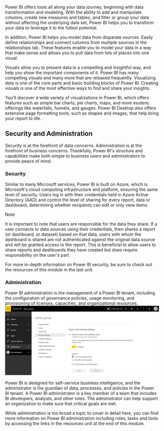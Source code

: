
Power BI offers tools all along your data journey, beginning with data transformation and modeling. With the ability to add and manipulate columns, create new measures and tables, and filter or group your data without affecting the underlying data set, Power BI helps you to transform your data to leverage it to the fullest potential.

In addition, Power BI helps you model data from disparate sources. Easily define relationships and connect columns from multiple sources in the relationships tab. These features enable you to model your data in a way that make sense and allows you to pull data from lots of places into one visual.

Visuals allow you to present data in a compelling and insightful way, and help you show the important components of it. Power BI has many compelling visuals and many more that are released frequently. Visualizing data is one of the core parts and basic building blocks of Power BI. Creating visuals is one of the most effective ways to find and share your insights.

You'll discover a wide variety of visualizations in Power BI, which offers features such as simple bar charts, pie charts, maps, and more esoteric offerings like waterfalls, funnels, and gauges. Power BI Desktop also offers extensive page formatting tools, such as shapes and images, that help bring your report to life.

## Security and Administration

Security is at the forefront of data concerns. Administration is at the forefront of business concerns. Thankfully, Power BI's structure and capabilities make both simple to business users and administrators to provide peace of mind.

### Security

Similar to many Microsoft services, Power BI is built on Azure, which is Microsoft's cloud computing infrastructure and platform, ensuring the same level of security. Users log in with their credentials held in Azure Active Directory (AAD) and control the level of sharing for every report, data or dashboard, determining whether recipients can edit or only view items. 

> [!NOTE]
> It is important to note that users are responsible for the data they share. If a user connects to data sources using their credentials, then shares a report (or dashboard, or dataset) based on that data, users with whom the dashboard is shared are not authenticated against the original data source and will be granted access to the report. This is beneficial to allow users to share reports and dashboards they have created but does require responsibility on the user's part.

For more in-depth information on Power BI security, be sure to check out the resources of this module in the last unit.

### Administration

Power BI administration is the management of a Power BI tenant, including the configuration of governance policies, usage monitoring, and provisioning of licenses, capacities, and organizational resources.
    ![Admin Portal](../media/pbi-security-01.png)

Power BI is designed for self-service business intelligence, and the administrator is the guardian of data, processes, and policies in the Power BI tenant. A Power BI administrator is a key member of a team that includes BI developers, analysts, and other roles. The administrator can help support an organization to make sure that critical goals are met.

While administration is too broad a topic to cover in detail here, you can find more information on Power BI administration including roles, tasks and tools by accessing the links in the resources unit at the end of this module.
